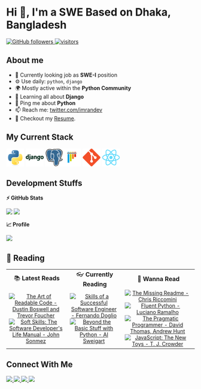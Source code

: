 # Hi 👋, I'm a SWE Based on Dhaka, Bangladesh

  <a href="https://github.com/imranxyz?tab=followers">
    <img alt="GitHub followers" src="https://img.shields.io/github/followers/imranxyz?color=green&logo=github">
  </a>
  <a href="https://github.com/imranxyz/">
    <img src="https://komarev.com/ghpvc/?username=imranxyz" alt="visitors" />
  </a>

## About me

- 🏢 Currently looking job as **SWE-I** position
- ⚙️ Use daily: `python`, `django`
- 🌍 Mostly active within the **Python Community**
- 🌱 Learning all about **Django**
- 💬 Ping me about **Python**
- 📫 Reach me: [twitter.com/imrandev](https://twitter.com/imrandev)
- 📝 Checkout my [Resume](files/resume.pdf).

## My Current Stack

<img height="48" src="img/python-original.svg" alt="python"> <img height="48" src="img/django-plain-wordmark.svg" alt="Django"> <img height="48" src="img/postgresql-original.svg" alt="postgress"><img height="48" src="img/pytest-original.svg" alt="pytest"> <img height="48" src="img/git-original.svg" alt="git"> <img height="48" src="img/react-original.svg" alt="react">

## Development Stuffs

<b>⚡ GitHub Stats</b>
<p float="left">
<img height="180em" src="https://github-readme-stats.vercel.app/api?username=imranxyz&show_icons=true&hide_border=true&&count_private=true&include_all_commits=true" /> 
<img height="180em" src="https://github-readme-stats.vercel.app/api/top-langs/?username=imranxyz&show_icons=true&hide_border=true&layout=compact&langs_count=8"/>
</p>

<b>&#128200; Profile</b>
<p float="left">
<img height="200em" src="https://leetcard.jacoblin.cool/imran-potter?theme=light&font=Karma&ext=contest" />
<!-- <img height="280em" src="https://raw.githubusercontent.com/sudiptob2/cf-stats/main/output/light_card.svg" /> -->
</p>

## 📖 Reading

<div align="left">
  <table  border="0" margin="0">
    <tr align='center'>
      <td><div style="font-size: 16px; margin-bottom: 0;">📚 <b>Latest Reads</b></div></td>
      <td><div style="font-size: 16px; margin-bottom: 0;">👓 <b>Currently Reading</b></div></td>
      <td><div style="font-size: 16px; margin-bottom: 0;">🥽 <b>Wanna Read</b></div></td>
    </tr>
    <tr>
      <td align="center">
        <a href='https://www.goodreads.com/book/show/8677004-the-art-of-readable-code'><img alt="The Art of Readable Code - Dustin Boswell and Trevor Foucher" src="https://learning.oreilly.com/library/cover/9781449318482/360h/" height="150" style="margin-right: 5px"/></a>
        <a href='https://www.amazon.com/Soft-Skills-Software-Developers-Manual-dp-0999081446/dp/0999081446/ref=dp_ob_title_bk'><img alt="Soft Skills: The Software Developer's Life Manual - John Sonmez" src="https://images-na.ssl-images-amazon.com/images/I/41gZ1rA1jCL._SX404_BO1,204,203,200_.jpg" height="150" style="margin-right: 5px"/></a>
      </td>
      <td align="center">
        <a href='https://www.goodreads.com/book/show/61250980-skills-of-a-successful-software-engineer'><img alt="Skills of a Successful Software Engineer - Fernando Doglio" src="https://images.manning.com/book/0/bd00979-fc10-4bba-b7c3-4613ad7e9592/Doglio-HI.png" height="150" style="margin-right: 5px"/></a>
        <a href='https://www.goodreads.com/en/book/show/41392896'><img alt="Beyond the Basic Stuff with Python - Al Sweigart" src="https://i.gr-assets.com/images/S/compressed.photo.goodreads.com/books/1601346481l/41392896.jpg" height="150" style="margin-right: 5px"/></a>
      </td>
      <td align="center">
        <a href='https://www.goodreads.com/book/show/57271519-the-missing-readme'><img alt="The Missing Readme - Chris Riccomini" src="https://miro.medium.com/max/427/1*nKcpSvhFOfB9VAhIdtWqVg.png" height="150" style="margin-right: 5px"/></a>
        <a href='https://www.oreilly.com/library/view/fluent-python-2nd/9781492056348/'><img alt="Fluent Python - Luciano Ramalho" src="https://images-na.ssl-images-amazon.com/images/I/411qhFCwczL._SX379_BO1,204,203,200_.jpg" height="150" style="margin-right: 5px"/></a>
        <a href='https://pragprog.com/titles/tpp20/the-pragmatic-programmer-20th-anniversary-edition/'><img alt="The Pragmatic Programmer - David Thomas, Andrew Hunt" src="https://pragprog.com/titles/tpp20/the-pragmatic-programmer-20th-anniversary-edition/tpp20.jpg" height="150" style="margin-right: 5px"/></a>
        <a href='https://www.amazon.com/JavaScript-Toys-T-J-Crowder/dp/1119367956'><img alt="JavaScript: The New Toys - T. J. Crowder" src="https://media.wiley.com/product_data/coverImage300/56/11193679/1119367956.jpg" height="150" style="margin-right: 5px"/></a>
      </td>
    </tr>
  </table>
</div>


## Connect With Me

<p left="center">
<a href="https://twitter.com/imrandev">
  <img src="https://img.shields.io/badge/twitter-%231DA1F2.svg?&style=for-the-badge&logo=twitter&logoColor=white" height=25>
</a> 
<a href="https://www.linkedin.com/in/imrande/">
  <img src="https://img.shields.io/badge/linkedin-%230077B5.svg?&style=for-the-badge&logo=linkedin&logoColor=white" height=25>
</a> 
<a href="https://www.facebook.com/imranxpotter">
  <img src="https://img.shields.io/badge/Facebook-1877F2?style=for-the-badge&logo=facebook&logoColor=white" height=25>
</a>
<a href="mailto:imranzdev@gmail.com">
  <img src="	https://img.shields.io/badge/Gmail-D14836?style=for-the-badge&logo=gmail&logoColor=white" height=25>
</a>
</p>
